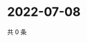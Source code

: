# 2022-07-08

共 0 条

<!-- BEGIN WEIBO -->
<!-- 最后更新时间 Fri Jul 08 2022 20:38:20 GMT+0800 (China Standard Time) -->

<!-- END WEIBO -->
